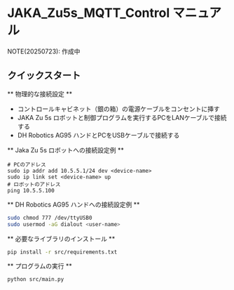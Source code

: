 # JAKA_Zu5s_MQTT_Control マニュアル

NOTE(20250723): 作成中

## クイックスタート

** 物理的な接続設定 **

- コントロールキャビネット（銀の箱）の電源ケーブルをコンセントに挿す
- JAKA Zu 5s ロボットと制御プログラムを実行するPCをLANケーブルで接続する
- DH Robotics AG95 ハンドとPCをUSBケーブルで接続する

** Jaka Zu 5s ロボットへの接続設定例 **

```
# PCのアドレス
sudo ip addr add 10.5.5.1/24 dev <device-name>
sudo ip link set <device-name> up
# ロボットのアドレス
ping 10.5.5.100
```

** DH Robotics AG95 ハンドへの接続設定例 **

```sh
sudo chmod 777 /dev/ttyUSB0
sudo usermod -aG dialout <user-name>
```

** 必要なライブラリのインストール **

```sh
pip install -r src/requirements.txt
```

** プログラムの実行 **

```sh
python src/main.py
```
